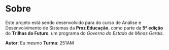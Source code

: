 # Sobre
Este projeto está sendo desenvolvido para do curso de Análise e Desenvolvimento de Sistemas da **Proz Educação**, como parte da **5ª edição** do **Trilhas do Futuro**, um programa do *Governo do Estado de Minas Gerais*.

**Autor**: Eu mesmo
**Turma**: 251AM